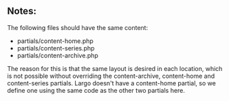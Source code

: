 ## Notes:

The following files should have the same content:

- partials/content-home.php
- partials/content-series.php
- partials/content-archive.php

The reason for this is that the same layout is desired in each location, which is not possible without overriding the content-archive, content-home and content-series partials. Largo doesn't have a content-home partial, so we define one using the same code as the other two partials here.
